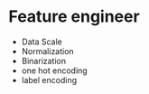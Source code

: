 # Feature engineer 
- Data Scale
- Normalization 
- Binarization 
- one hot encoding 
- label encoding